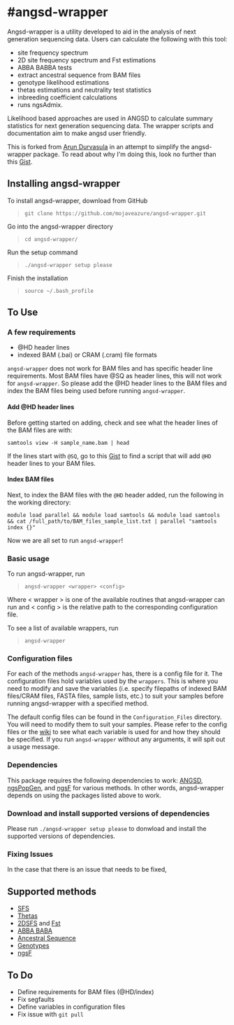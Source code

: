 #angsd-wrapper
=============


Angsd-wrapper is a utility developed to aid in the analysis of next generation sequencing data. Users can calculate the following with this tool:
- site frequency spectrum
- 2D site frequency spectrum and Fst estimations
- ABBA BABBA tests
- extract ancestral sequence from BAM files
- genotype likelihood estimations
- thetas estimations and neutrality test statistics
- inbreeding coefficient calculations
- runs ngsAdmix.

Likelihood based approaches are used in ANGSD to calculate summary statistics for next generation sequencing data. The wrapper scripts and documentation aim to make angsd user friendly.

This is forked from [Arun Durvasula](https://github.com/arundurvasula/angsd-wrapper) in an attempt to simplify the angsd-wrapper package. To read about why I'm doing this, look no further than this [Gist](https://gist.github.com/mojaveazure/ce8c41440805be16c09c).

## Installing angsd-wrapper

To install angsd-wrapper, download from GitHub

> `git clone https://github.com/mojaveazure/angsd-wrapper.git`

Go into the angsd-wrapper directory

> `cd angsd-wrapper/`

Run the setup command

> `./angsd-wrapper setup please`

Finish the installation

> `source ~/.bash_profile`

## To Use

### A few requirements

- @HD header lines
- indexed BAM (.bai) or CRAM (.cram) file formats

`angsd-wrapper` does not work for BAM files and has specific header line requirements. Most BAM files have @SQ as header lines, this will not work for `angsd-wrapper`. So please add the @HD header lines to the BAM files and index the BAM files being used before running `angsd-wrapper`.

#### Add @HD header lines
Before getting started on adding, check and see what the header lines of the BAM files are with:

`samtools view -H sample_name.bam | head`

If the lines start with `@SQ`, go to this [Gist](https://gist.github.com/mojaveazure/d194c4705642eecf8437) to find a script that will add `@HD` header lines to your BAM files. 

#### Index BAM files
Next, to index the BAM files with the `@HD` header added, run the following in the working directory:

`module load parallel && module load samtools && module load samtools && cat /full_path/to/BAM_files_sample_list.txt | parallel "samtools index {}"`

Now we are all set to run `angsd-wrapper`!

### Basic usage

To run angsd-wrapper, run

> `angsd-wrapper <wrapper> <config>`

Where < wrapper > is one of the available routines that angsd-wrapper can run and < config > is the relative path to the corresponding configuration file.

To see a list of available wrappers, run

> `angsd-wrapper`

### Configuration files

For each of the methods `angsd-wrapper` has, there is a config file for it. The configuration files hold variables used by the `wrappers`. This is where you need to modify and save the variables (i.e. specify filepaths of indexed BAM files/CRAM files,  FASTA files, sample lists, etc.) to suit your samples before running angsd-wrapper with a specified method.

The default config files can be found in the `Configuration_Files` directory. You will need to modify them to suit your samples. Please refer to the config files or the [wiki](https://github.com/arundurvasula/angsd-wrapper/wiki) to see what each variable is used for and how they should be specified. If you run `angsd-wrapper` without any arguments, it will spit out a usage message.

### Dependencies
This package requires the following dependencies to work: [ANGSD](https://github.com/angsd/angsd), [ngsPopGen](https://github.com/mfumagalli/ngsPopGen), and [ngsF](https://github.com/fgvieira/ngsF) for various methods. In other words, angsd-wrapper depends on using the packages listed above to work.

### Download and install supported versions of dependencies
Please run `./angsd-wrapper setup please` to donwload and install the supported versions of dependencies.

### Fixing Issues
In the case that there is an issue that needs to be fixed,

## Supported methods

- [SFS](https://github.com/arundurvasula/angsd-wrapper/wiki/Site-Frequency-Spectrum)
- [Thetas](https://github.com/arundurvasula/angsd-wrapper/wiki/Thetas)
- [2DSFS](https://github.com/arundurvasula/angsd-wrapper/wiki/2D-Site-Frequency-Spectrum) and [Fst](https://github.com/arundurvasula/angsd-wrapper/wiki/ngsTools-FST)
- [ABBA BABA](https://github.com/arundurvasula/angsd-wrapper/wiki/ABBA-BABA)
- [Ancestral Sequence](https://github.com/mojaveazure/angsd-wrapper/blob/master/Wrappers/Ancestral_Sequence.sh)
- [Genotypes](https://github.com/mojaveazure/angsd-wrapper/blob/master/Wrappers/Genotypes.sh)
- [ngsF](https://github.com/fgvieira/ngsF)

## To Do

 - Define requirements for BAM files (@HD/index)
 - Fix segfaults
 - Define variables in configuration files
 - Fix issue with `git pull`

